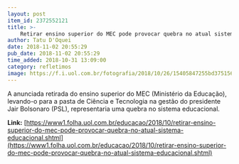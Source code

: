 ```yaml
---
layout: post
item_id: 2372552121
title: >-
    Retirar ensino superior do MEC pode provocar quebra no atual sistema educacional
author: Tatu D'Oquei
date: 2018-11-02 20:55:29
pub_date: 2018-11-02 20:55:29
time_added: 2018-10-31 13:09:00
category: refletimos
image: https://f.i.uol.com.br/fotografia/2018/10/26/15405847255bd3751567364_1540584725_3x2_md.jpg
---
```


A anunciada retirada do ensino superior do MEC (Ministério da Educação), levando-o para a pasta de Ciência e Tecnologia na gestão do presidente Jair Bolsonaro (PSL), representaria uma quebra no sistema educacional.

**Link:** [https://www1.folha.uol.com.br/educacao/2018/10/retirar-ensino-superior-do-mec-pode-provocar-quebra-no-atual-sistema-educacional.shtml](https://www1.folha.uol.com.br/educacao/2018/10/retirar-ensino-superior-do-mec-pode-provocar-quebra-no-atual-sistema-educacional.shtml)

